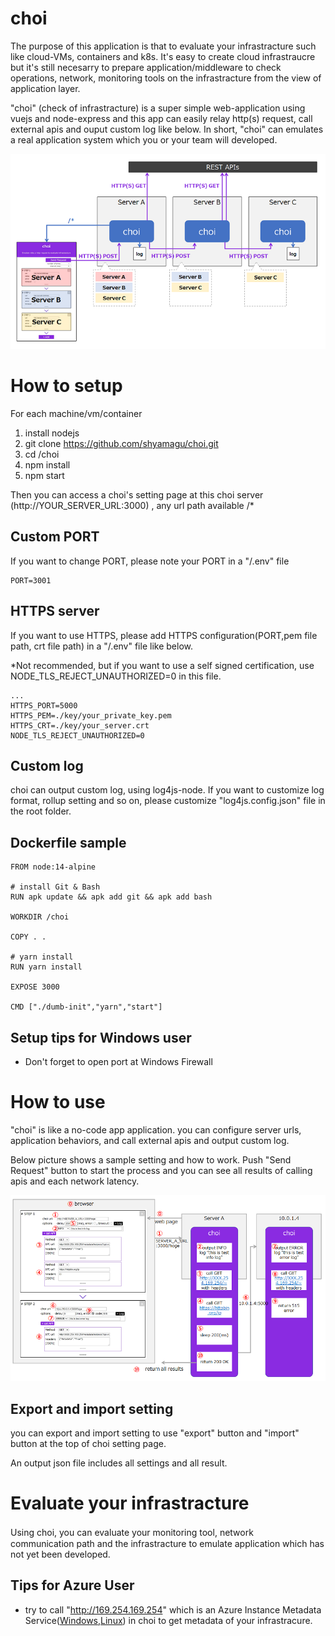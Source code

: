 # choi

The purpose of this application is that to evaluate your infrastracture such like cloud-VMs, containers and k8s.
It's easy to create cloud infrastraucre but it's still necesarry to prepare application/middleware to check operations, network, monitoring tools on the infrastracture from the view of application layer.

"choi" (check of infrastracture) is a super simple web-application using vuejs and node-express and this app can easily relay http(s) request, call external apis and ouput custom log like below.
In short, "choi" can emulates a real application system which you or your team will developed.


![choi overview](./choi_overview.png)

# How to setup

For each machine/vm/container
1. install nodejs
2. git clone https://github.com/shyamagu/choi.git
3. cd /choi
4. npm install
5. npm start

Then you can access a choi's setting page at this choi server (http://YOUR_SERVER_URL:3000) , any url path available /*

## Custom PORT

If you want to change PORT, please note your PORT in a "/.env" file
````
PORT=3001
````

## HTTPS server

If you want to use HTTPS, please add HTTPS configuration(PORT,pem file path, crt file path) in a "/.env" file like below.

*Not recommended, but if you want to use a self signed certification, use NODE_TLS_REJECT_UNAUTHORIZED=0 in this file.
````
...
HTTPS_PORT=5000
HTTPS_PEM=./key/your_private_key.pem
HTTPS_CRT=./key/your_server.crt
NODE_TLS_REJECT_UNAUTHORIZED=0
````

## Custom log

choi can output custom log, using log4js-node.
If you want to customize log format, rollup setting and so on, please customize "log4js.config.json" file in the root folder.

## Dockerfile sample
````
FROM node:14-alpine

# install Git & Bash
RUN apk update && apk add git && apk add bash

WORKDIR /choi

COPY . .

# yarn install
RUN yarn install

EXPOSE 3000

CMD ["./dumb-init","yarn","start"]
````

## Setup tips for Windows user

- Don't forget to open port at Windows Firewall

# How to use

"choi" is like a no-code app application. you can configure server urls, application behaviors, and call external apis and output custom log.

Below picture shows a sample setting and how to work.
Push "Send Request" button to start the process and you can see all results of calling apis and each network latency.

![choi sample setting](./choi_setting_sample.png)

## Export and import setting

you can export and import setting to use "export" button and "import" button at the top of choi setting page.

An output json file includes all settings and all result.

# Evaluate your infrastracture

Using choi, you can evaluate your monitoring tool, network　communication path and the infrastracture to emulate application which has not yet been developed.

## Tips for Azure User

- try to call "http://169.254.169.254" which is an Azure Instance Metadata Service([Windows](https://docs.microsoft.com/en-us/azure/virtual-machines/windows/instance-metadata-service?tabs=linux),[Linux](https://docs.microsoft.com/en-us/azure/virtual-machines/linux/instance-metadata-service?tabs=linux)) in choi to get metadata of your infrastracure.

